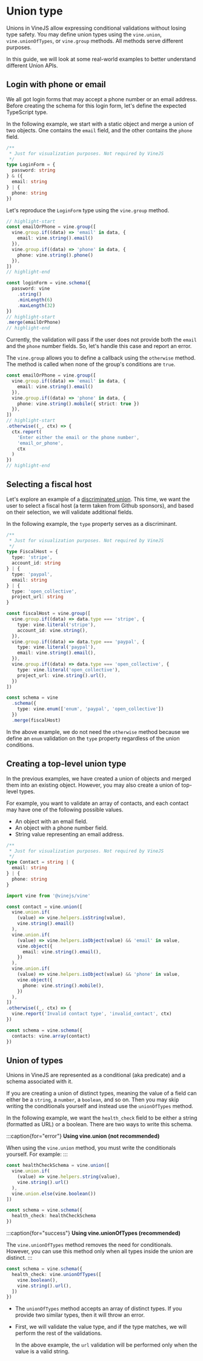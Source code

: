 # Union type

Unions in VineJS allow expressing conditional validations without losing type safety. You may define union types using the `vine.union`, `vine.unionOfTypes`, or `vine.group` methods. All methods serve different purposes.

In this guide, we will look at some real-world examples to better understand different Union APIs.

## Login with phone or email

We all got login forms that may accept a phone number or an email address. Before creating the schema for this login form, let's define the expected TypeScript type.

In the following example, we start with a static object and merge a union of two objects. One contains the `email` field, and the other contains the `phone` field.

```ts
/**
 * Just for visualization purposes. Not required by VineJS
 */
type LoginForm = {
  password: string
} & ({
  email: string
} | {
  phone: string
})
```

Let's reproduce the `LoginForm` type using the `vine.group` method.

```ts
// highlight-start
const emailOrPhone = vine.group([
  vine.group.if((data) => 'email' in data, {
    email: vine.string().email()
  }),
  vine.group.if((data) => 'phone' in data, {
    phone: vine.string().phone()
  }),
])
// highlight-end

const loginForm = vine.schema({
  password: vine
    .string()
    .minLength(6)
    .maxLength(32)
})
// highlight-start
.merge(emailOrPhone)
// highlight-end
```

Currently, the validation will pass if the user does not provide both the `email` and the `phone` number fields. So, let's handle this case and report an error.

The `vine.group` allows you to define a callback using the `otherwise` method. The method is called when none of the group's conditions are `true`.

```ts
const emailOrPhone = vine.group([
  vine.group.if((data) => 'email' in data, {
    email: vine.string().email()
  }),
  vine.group.if((data) => 'phone' in data, {
    phone: vine.string().mobile({ strict: true })
  }),
])
// highlight-start
.otherwise((_, ctx) => {
  ctx.report(
    'Enter either the email or the phone number',
    'email_or_phone',
    ctx
  )
})
// highlight-end
```

## Selecting a fiscal host

Let's explore an example of a [discriminated union](https://basarat.gitbook.io/typescript/type-system/discriminated-unions). This time, we want the user to select a fiscal host (a term taken from Github sponsors), and based on their selection, we will validate additional fields.

In the following example, the `type` property serves as a discriminant.

```ts
/**
 * Just for visualization purposes. Not required by VineJS
 */
type FiscalHost = {
  type: 'stripe',
  account_id: string
} | {
  type: 'paypal',
  email: string
} | {
  type: 'open_collective',
  project_url: string
}
```

```ts
const fiscalHost = vine.group([
  vine.group.if((data) => data.type === 'stripe', {
    type: vine.literal('stripe'),
    account_id: vine.string(),
  }),
  vine.group.if((data) => data.type === 'paypal', {
    type: vine.literal('paypal'),
    email: vine.string().email(),
  }),
  vine.group.if((data) => data.type === 'open_collective', {
    type: vine.literal('open_collective'),
    project_url: vine.string().url(),
  })
])

const schema = vine
  .schema({
    type: vine.enum(['enum', 'paypal', 'open_collective'])
  })
  .merge(fiscalHost)
```

In the above example, we do not need the `otherwise` method because we define an `enum` validation on the `type` property regardless of the union conditions.

## Creating a top-level union type

In the previous examples, we have created a union of objects and merged them into an existing object. However, you may also create a union of top-level types.

For example, you want to validate an array of contacts, and each contact may have one of the following possible values.

- An object with an email field.
- An object with a phone number field.
- String value representing an email address.

```ts
/**
 * Just for visualization purposes. Not required by VineJS
 */
type Contact = string | {
  email: string
} | {
  phone: string
}
```

```ts
import vine from '@vinejs/vine'

const contact = vine.union([
  vine.union.if(
    (value) => vine.helpers.isString(value),
    vine.string().email()
  ),
  vine.union.if(
    (value) => vine.helpers.isObject(value) && 'email' in value,
    vine.object({
      email: vine.string().email(),
    })
  ),
  vine.union.if(
    (value) => vine.helpers.isObject(value) && 'phone' in value,
    vine.object({
      phone: vine.string().mobile(),
    })
  ),
])
.otherwise((_, ctx) => {
  vine.report('Invalid contact type', 'invalid_contact', ctx)
})

const schema = vine.schema({
  contacts: vine.array(contact)
})
```

## Union of types

Unions in VineJS are represented as a conditional (aka predicate) and a schema associated with it.

If you are creating a union of distinct types, meaning the value of a field can either be a `string`, a `number`, a `boolean`, and so on. Then you may skip writing the conditionals yourself and instead use the `unionOfTypes` method.

In the following example, we want the `health_check` field to be either a string (formatted as URL) or a boolean. There are two ways to write this schema.

:::caption{for="error"}
**Using vine.union (not recommended)**

When using the `vine.union` method, you must write the conditionals yourself. For example:
:::

```ts
const healthCheckSchema = vine.union([
  vine.union.if(
    (value) => vine.helpers.string(value),
    vine.string().url()
  ),
  vine.union.else(vine.boolean())
])

const schema = vine.schema({
  health_check: healthCheckSchema
})
```

:::caption{for="success"}
**Using vine.unionOfTypes (recommended)**

The `vine.unionOfTypes` method removes the need for conditionals. However, you can use this method only when all types inside the union are distinct.
:::

```ts
const schema = vine.schema({
  health_check: vine.unionOfTypes([
    vine.boolean(),
    vine.string().url(),
  ])
})
```

- The `unionOfTypes` method accepts an array of distinct types. If you provide two similar types, then it will throw an error.
- First, we will validate the value type, and if the type matches, we will perform the rest of the validations.

  In the above example, the `url` validation will be performed only when the value is a valid string.
